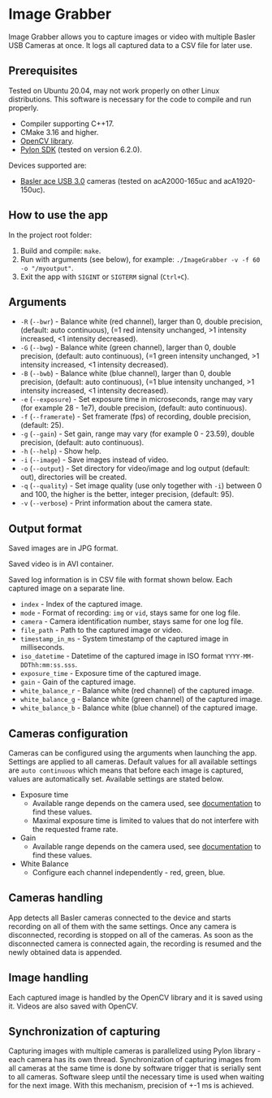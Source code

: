 # Image Grabber

Image Grabber allows you to capture images or video with multiple Basler USB Cameras at once. It logs all captured data
to a CSV file for later use.

## Prerequisites

Tested on Ubuntu 20.04, may not work properly on other Linux distributions. This software is necessary for the code to
compile and run properly.

* Compiler supporting C++17.
* CMake 3.16 and higher.
* [OpenCV library](https://opencv.org/).
* [Pylon SDK](https://www.baslerweb.com/en/sales-support/downloads/software-downloads/installationnotes-pylon-6-2-0-linux-x86-arm/)
  (tested on version 6.2.0).

Devices supported are:

* [Basler ace USB 3.0](https://docs.baslerweb.com/basler-ace-usb-30) cameras
  (tested on acA2000-165uc and acA1920-150uc).

## How to use the app

In the project root folder:

1. Build and compile: `make`.
2. Run with arguments (see below), for example: `./ImageGrabber -v -f 60 -o "/myoutput"`.
3. Exit the app with `SIGINT` or `SIGTERM` signal (`Ctrl+C`).

## Arguments

* `-R` (`--bwr`) - Balance white (red channel), larger than 0, double precision, (default: auto continuous),
  (=1 red intensity unchanged, >1 intensity increased, <1 intensity decreased).
* `-G` (`--bwg`) - Balance white (green channel), larger than 0, double precision, (default: auto continuous),
  (=1 green intensity unchanged, >1 intensity increased, <1 intensity decreased).
* `-B` (`--bwb`) - Balance white (blue channel), larger than 0, double precision, (default: auto continuous),
  (=1 blue intensity unchanged, >1 intensity increased, <1 intensity decreased).
* `-e` (`--exposure`) - Set exposure time in microseconds, range may vary (for example 28 - 1e7), double precision,
  (default: auto continuous).
* `-f` (`--framerate`) - Set framerate (fps) of recording, double precision, (default: 25).
* `-g` (`--gain`) - Set gain, range may vary (for example 0 - 23.59), double precision, (default: auto continuous).
* `-h` (`--help`) - Show help.
* `-i` (`--image`) - Save images instead of video.
* `-o` (`--output`) - Set directory for video/image and log output (default: out), directories will be created.
* `-q` (`--quality`) - Set image quality (use only together with `-i`) between 0 and 100, the higher is the better,
  integer precision, (default: 95).
* `-v` (`--verbose`) - Print information about the camera state.

## Output format

Saved images are in JPG format.

Saved video is in AVI container.

Saved log information is in CSV file with format shown below. Each captured image on a separate line.

* `index` - Index of the captured image.
* `mode` - Format of recording: `img` or `vid`, stays same for one log file.
* `camera` - Camera identification number, stays same for one log file.
* `file_path` - Path to the captured image or video.
* `timestamp_in_ms` - System timestamp of the captured image in milliseconds.
* `iso_datetime` - Datetime of the captured image in ISO format `YYYY-MM-DDThh:mm:ss.sss`.
* `exposure_time` - Exposure time of the captured image.
* `gain` - Gain of the captured image.
* `white_balance_r` - Balance white (red channel) of the captured image.
* `white_balance_g` - Balance white (green channel) of the captured image.
* `white_balance_b` - Balance white (blue channel) of the captured image.

## Cameras configuration

Cameras can be configured using the arguments when launching the app. Settings are applied to all cameras. Default
values for all available settings are `auto continuous` which means that before each image is captured, values are
automatically set. Available settings are stated below.

* Exposure time
    * Available range depends on the camera used,
      see [documentation](https://docs.baslerweb.com/exposure-time#specifics) to find these values.
    * Maximal exposure time is limited to values that do not interfere with the requested frame rate.
* Gain
    * Available range depends on the camera used, see [documentation](https://docs.baslerweb.com/gain#specifics) to find
      these values.
* White Balance
    * Configure each channel independently - red, green, blue.

## Cameras handling

App detects all Basler cameras connected to the device and starts recording on all of them with the same settings. Once
any camera is disconnected, recording is stopped on all of the cameras. As soon as the disconnected camera is connected
again, the recording is resumed and the newly obtained data is appended.

## Image handling

Each captured image is handled by the OpenCV library and it is saved using it. Videos are also saved with OpenCV.

## Synchronization of capturing

Capturing images with multiple cameras is parallelized using Pylon library - each camera has its own thread.
Synchronization of capturing images from all cameras at the same time is done by software trigger that is serially sent
to all cameras. Software sleep until the necessary time is used when waiting for the next image. With this mechanism, 
precision of +-1 ms is achieved.
